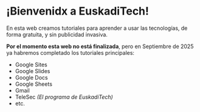 # ¡Bienvenidx a EuskadiTech!

En esta web creamos tutoriales para aprender a usar las tecnologías, de forma gratuita, y sin publicidad invasiva.

**Por el momento esta web no está finalizada**, pero en Septiembre de 2025 ya habremos completado los tutoriales principales:
* Google Sites
* Google Slides
* Google Docs
* Google Sheets
* Gmail
* TeleSec *(El programa de EuskadiTech)*
* etc.
